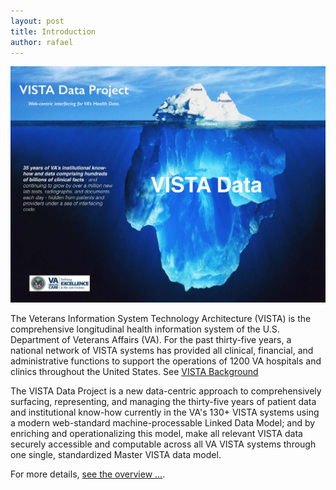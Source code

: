 ```yaml
---
layout: post
title: Introduction
author: rafael
---
```


![vdpiceberg](/assets/vdp-iceberg2.jpg)

The Veterans Information System Technology Architecture (VISTA) is the comprehensive longitudinal health information system of the U.S. Department of Veterans Affairs (VA). For the past thirty-five years, a national network of VISTA systems has provided all clinical, financial, and administrative functions to support the operations of 1200  VA hospitals and clinics throughout the United States. See [VISTA Background](https://github.com/vistadataproject/documents/tree/master/Background/vista)

The VISTA Data Project is a new data-centric approach to comprehensively surfacing, representing, and managing the thirty-five years of patient data and institutional know-how currently in the VA's 130+ VISTA systems using a modern  web-standard machine-processable Linked Data Model; and by enriching and operationalizing this model, make all relevant VISTA data securely accessible and computable across all VA VISTA systems through one single, standardized Master VISTA data model.

For more details, [see the overview ...](https://github.com/vistadataproject/documents#vista-data-project).
